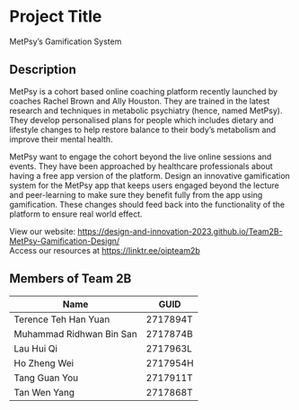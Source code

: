 # Project Title

MetPsy’s Gamification System

## Description

MetPsy is a cohort based online coaching platform recently launched by coaches Rachel Brown and Ally Houston. They are trained in the latest research and techniques in metabolic psychiatry (hence, named MetPsy). They develop personalised plans for people which includes dietary and lifestyle changes to help restore balance to their body’s metabolism and improve their mental health.

MetPsy want to engage the cohort beyond the live online sessions and events. They have been approached by healthcare professionals about having a free app version of the platform. Design an innovative gamification system for the MetPsy app that keeps users engaged beyond the lecture and peer-learning to make sure they benefit fully from the app using gamification. These changes should feed back into the functionality of the platform to ensure real world effect.

View our website: https://design-and-innovation-2023.github.io/Team2B-MetPsy-Gamification-Design/  
Access our resources at https://linktr.ee/oipteam2b


## Members of Team 2B

| Name                         | GUID     |
| ---------------------------- | -------- |
| Terence Teh Han Yuan         | 2717894T |
| Muhammad Ridhwan Bin San     | 2717874B |
| Lau Hui Qi                   | 2717963L |
| Ho Zheng Wei                 | 2717954H |
| Tang Guan You                | 2717911T |
| Tan Wen Yang                 | 2717868T |
